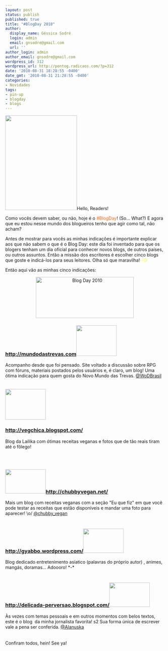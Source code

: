 ```yaml
---
layout: post
status: publish
published: true
title: "#BlogDay 2010"
author:
  display_name: Géssica Sodré
  login: admin
  email: gnsodre@gmail.com
  url: ''
author_login: admin
author_email: gnsodre@gmail.com
wordpress_id: 312
wordpress_url: http://pontog.radicaos.com/?p=312
date: '2010-08-31 18:28:55 -0400'
date_gmt: '2010-08-31 21:28:55 -0400'
categories:
- Novidades
tags:
- pin-up
- blogday
- blogs
---
```

<p><a href="http://pontog.radicaos.com/wp-content/uploads/2010/08/PinUp_5.png"><img class="alignleft size-medium wp-image-313" title="PinUp_5" src="http://pontog.radicaos.com/wp-content/uploads/2010/08/PinUp_5-227x300.png" alt="" width="227" height="300" /></a>Hello, Readers!</p>
<p>Como vocês devem saber, ou não, hoje é o <span style="color: #ff6600;">#BlogDay</span>! (So... What?) E agora que eu estou nesse mundo dos blogueiros tenho que agir como tal, não acham?</p>
<p>Antes de mostrar para vocês as minhas indicações é importante explicar aos que não sabem o que é o Blog Day: este dia foi inventado para que os blogers tenham um dia oficial para conhecer novos blogs, de outros países, ou outros assuntos. Então a missão dos escritores é escolher cinco blogs que goste e indicá-los para seus leitores. Olha só que maravilha! <span style="color: #ffff00;">=D</span></p>
<p>Então aqui vão as minhas cinco indicações:</p>
<p style="text-align: center;"><a href="http://www.blogday.org/" target="_blank"><img class="aligncenter" src="http://www.blogday.org/images/badge_red.gif" alt="Blog Day 2010" width="310" height="130" /></a></p>
<h3><a title="mundodastrevas.com" href="http://mundodastrevas.com" target="_blank">http://mundodastrevas.com</a><a href="http://pontog.radicaos.com/wp-content/uploads/2010/08/Untitled-11.jpg"><img class="alignright size-full wp-image-320" title="Untitled-1" src="http://pontog.radicaos.com/wp-content/uploads/2010/08/Untitled-11.jpg" alt="" width="128" height="97" /></a></h3>
<p>Acompanho desde que foi pensado. Site voltado a discussão sobre RPG com fóruns, materiais postados pelos usuários e, é claro, um blog! Uma ótima indicação para quem gosta do Novo Mundo das Trevas. <a title="@WoDBrasil" href="http://twitter.com/wodbrasil" target="_blank">@WoDBrasil</a><br />
<br/><br />
<a href="http://pontog.radicaos.com/wp-content/uploads/2010/08/Untitled-2.jpg"><img class="alignright size-full wp-image-319" title="vegchica" src="http://pontog.radicaos.com/wp-content/uploads/2010/08/Untitled-2.jpg" alt="" width="128" height="97" /></a></p>
<h3><a title="VegChica" href="http://vegchica.blogspot.com/" target="_blank">http://vegchica.blogspot.com/</a></h3>
<p>Blog da Lailika com ótimas receitas veganas e fotos que de tão reais tiram até o fôlego!<br />
<h3>
<br/><br />
<a href="http://pontog.radicaos.com/wp-content/uploads/2010/08/Chubby-Vegan-Curso3.jpg"><img class="alignright size-full wp-image-321" title="chubbyvegan" src="http://pontog.radicaos.com/wp-content/uploads/2010/08/Chubby-Vegan-Curso3.jpg" alt="" width="128" height="77" /></a><a href="http://chubbyvegan.net/">http://chubbyvegan.net/</a></h3>
<p>Mais um blog com receitas veganas com a seção "Eu que fiz" em que você pode testar as receitas que estão disponíveis e mandar uma foto para aparecer! \o/ <a title="@chubby_vegan" href="http://twitter.com/chubby_vegan" target="_blank">@chubby_vegan</a><br />
<br/></p>
<h3><a href="http://gyabbo.wordpress.com/">http://gyabbo.wordpress.com/</a><a href="http://pontog.radicaos.com/wp-content/uploads/2010/08/Untitled-3.jpg"><img class="alignright size-full wp-image-322" title="gyabbo!" src="http://pontog.radicaos.com/wp-content/uploads/2010/08/Untitled-3.jpg" alt="" width="128" height="77" /></a></h3>
<p>Blog dedicado entretenimento asíatico (palavras do próprio autor) , animes, mangás, doramas... Adoooro! *-*<br />
<br/></p>
<h3><a href="http://delicada-perversao.blogspot.com/">http://delicada-perversao.blogspot.com/</a><a href="http://pontog.radicaos.com/wp-content/uploads/2010/08/Untitled-12.jpg"><img class="alignright size-full wp-image-323" title="delicadaperversão" src="http://pontog.radicaos.com/wp-content/uploads/2010/08/Untitled-12.jpg" alt="" width="128" height="77" /></a></h3>
<p>Às vezes com temas pessoais e em outros momentos com belos textos, este é o blog  da minha jornalista favorita! s2 Sua forma única de escrever vale a pena ser conferida. <a title="@Alanuska" href="http://twitter.com/alanuska" target="_blank">@Alanuska</a><br />
<br/><br />
Confiram todos, hein! See ya!</p>
